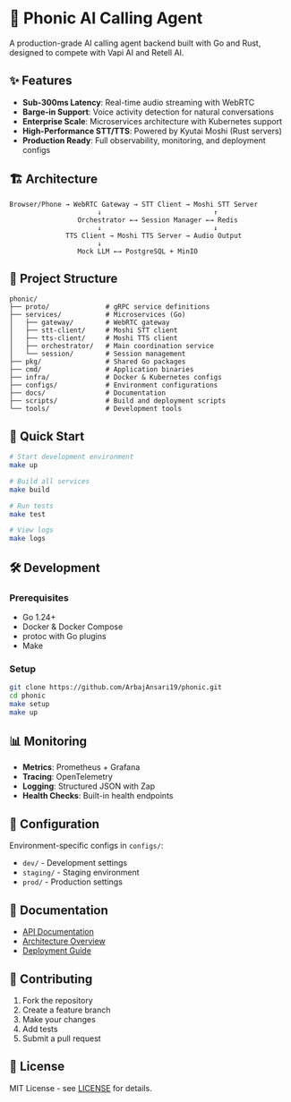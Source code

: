 # 🎵 Phonic AI Calling Agent

A production-grade AI calling agent backend built with Go and Rust, designed to compete with Vapi AI and Retell AI.

## ✨ Features

- **Sub-300ms Latency**: Real-time audio streaming with WebRTC
- **Barge-in Support**: Voice activity detection for natural conversations  
- **Enterprise Scale**: Microservices architecture with Kubernetes support
- **High-Performance STT/TTS**: Powered by Kyutai Moshi (Rust servers)
- **Production Ready**: Full observability, monitoring, and deployment configs

## 🏗️ Architecture

```
Browser/Phone → WebRTC Gateway → STT Client → Moshi STT Server
                      ↓                            ↑
                 Orchestrator ←→ Session Manager ←→ Redis
                      ↓                            ↓
              TTS Client → Moshi TTS Server → Audio Output
                      ↓
                 Mock LLM ←→ PostgreSQL + MinIO
```

## 📁 Project Structure

```
phonic/
├── proto/              # gRPC service definitions
├── services/           # Microservices (Go)
│   ├── gateway/        # WebRTC gateway
│   ├── stt-client/     # Moshi STT client
│   ├── tts-client/     # Moshi TTS client
│   ├── orchestrator/   # Main coordination service
│   └── session/        # Session management
├── pkg/                # Shared Go packages
├── cmd/                # Application binaries
├── infra/              # Docker & Kubernetes configs
├── configs/            # Environment configurations
├── docs/               # Documentation
├── scripts/            # Build and deployment scripts
└── tools/              # Development tools
```

## 🚀 Quick Start

```bash
# Start development environment
make up

# Build all services
make build

# Run tests
make test

# View logs
make logs
```

## 🛠️ Development

### Prerequisites
- Go 1.24+
- Docker & Docker Compose
- protoc with Go plugins
- Make

### Setup
```bash
git clone https://github.com/ArbajAnsari19/phonic.git
cd phonic
make setup
make up
```

## 📊 Monitoring

- **Metrics**: Prometheus + Grafana
- **Tracing**: OpenTelemetry  
- **Logging**: Structured JSON with Zap
- **Health Checks**: Built-in health endpoints

## 🔧 Configuration

Environment-specific configs in `configs/`:
- `dev/` - Development settings
- `staging/` - Staging environment  
- `prod/` - Production settings

## 📖 Documentation

- [API Documentation](docs/api/)
- [Architecture Overview](docs/architecture/)
- [Deployment Guide](docs/deployment.md)

## 🤝 Contributing

1. Fork the repository
2. Create a feature branch
3. Make your changes
4. Add tests
5. Submit a pull request

## 📄 License

MIT License - see [LICENSE](LICENSE) for details.
